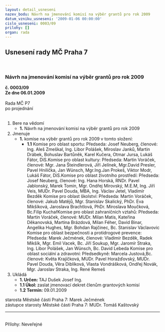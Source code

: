 ```yaml
---
layout: detail_usneseni
nazev_bodu: Návrh na jmenování komisí na výběr grantů pro rok 2009
datum_vzniku_usneseni: '2009-01-06 00:00:00'
cislo_usneseni: 0003/09
prilohy: []
organ: rada
---
```

<div id="ucUsn_pList" class="usn">
	<span><h2>Usnesení rady MČ Praha 7 </h2>
<br></span><div class="standBody">
<span><h3>Návrh na jmenování komisí na výběr grantů pro rok 2009</h3></span><div class="center">
		<strong>č. 0003/09</strong><br>
	</div>
<div class="center">
		<strong>Ze dne 06.01.2009</strong><br><br>
	</div>Rada MČ P7<br> po projednání<br><br><ol>
<li>Bere na vědomí<ul><li>
<strong>1.</strong> Návrh na jmenování komisí na výběr grantů pro rok 2009</li></ul>
</li>
<li>Jmenuje<ul><li>
<strong>1.</strong> komise na výběr grantů pro rok 2009 v tomto složení:<ul><li>
<strong>1.1</strong> Komise pro oblast sportu: Předseda: Josef Neuberg,   členové:                   Ing. Aleš Zmeškal, Ing. Libor Polášek, Miroslav Janků, Martin Drábek, Bohuslav Bartůněk, Karel Kučera, Otmar Jursa, Lukáš Fátor, DiS.Komise pro oblast kultury: Předseda: Martin Voráček,  členové:              Mgr. Jana Šteindlerová, Jiří Jelínek, Mgr.David Presler, Pavel Hnilička,   Jan Wünsch, Mgr.Ing.Jan Prokeš, Viktor Modr, Lukáš Fátor, DiS.Komise pro oblast životního prostředí: Předseda: Josef Neuberg, členové: Ing. Hana Horská, RNDr. Pavel Jablonský,  Marek Tomin,                      Mgr. Ondřej Mirovský, M.E.M,  Ing. Jiří Veis, MUDr. Pavel Douda, MBA, Ing. Václav Jetel, Vladimír Bezděk Komise pro oblast školství: Předseda: Martin Voráček,   členové: Jakub Matějů,  Mgr. Stanislav Skalický,  PhDr. Eva Mikšíková, Jaroslava Brachtlová, PhDr. Miroslava Moučková, Bc.Filip KuchařKomise pro oblast zahraničních vztahů: Předseda: Martin Voráček, členové: MUDr. Milan Matis, Kateřina Děkanovská,  Martina Brázdová,  Milan Féher, David Binar,  Angelika Hughes,  Mgr. Bohdan Rajčinec,                              Bc. Stanislav Václavovic Komise pro oblast bezpečnosti a protidrogové prevence: Předseda: Marek Ječmének, členové: Vladimír Bezděk, Radek Mikšík, Mgr. Emil Vacek,       Bc. Jiří Soukup,  Mgr. Jaromír Straka,  Ing. Libor Polášek,  Jan Wünsch,                   Bc. David Lebeda Komise pro oblast sociální a zdravotní: Předsedkyně: Marcela Justová,Bc. členové: Květa Krajíčková, MUDr. Pavel Horažďovský, MUDr. Pavel Douda, Věra Diblíková, Vlasta Vondrášková, Ondřej Novák, Mgr. Jaroslav Straka, Ing. René Remeš </li></ul>
</li></ul>
</li>
<li>Ukládá<ul>
<li>
<strong>1. Určen: </strong>TAJ Dušek Josef Ing.</li>
<li>
<strong>1.1 Úkol: </strong>zaslat jmenovací dekret členům grantových komisí</li>
<li>
<strong>1.2 Termín: </strong>09.01.2009</li>
</ul>
</li>
</ol>starosta Městské části Praha 7: Marek Ječmének<br>zástupce starosty Městské části Praha 7: MUDr. Tomáš Kaštovský <hr>
<br>Přílohy: Neveřejné</div>
</div>